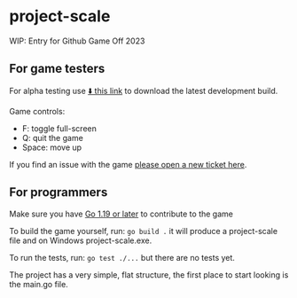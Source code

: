 # project-scale

WIP: Entry for Github Game Off 2023

## For game testers

For alpha testing use [⬇️ this link](https://nightly.link/sinisterstuf/project-scale/workflows/build/main/project-scale-bundle.zip) to download the latest development build.

Game controls:
- F: toggle full-screen
- Q: quit the game
- Space: move up

If you find an issue with the game [please open a new ticket here](https://github.com/sinisterstuf/project-scale/issues).

## For programmers

Make sure you have [Go 1.19 or later](https://go.dev/) to contribute to the game

To build the game yourself, run: `go build .` it will produce a project-scale file and on Windows project-scale.exe.

To run the tests, run: `go test ./...` but there are no tests yet.

The project has a very simple, flat structure, the first place to start looking is the main.go file.
